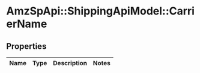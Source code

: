 # AmzSpApi::ShippingApiModel::CarrierName

## Properties
Name | Type | Description | Notes
------------ | ------------- | ------------- | -------------

